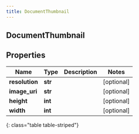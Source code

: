 ```yaml
---
title: DocumentThumbnail
---
```

## DocumentThumbnail

## Properties

|Name | Type | Description | Notes|
|------------ | ------------- | ------------- | -------------|
| **resolution** | **str** |  | [optional] |
| **image_uri** | **str** |  | [optional] |
| **height** | **int** |  | [optional] |
| **width** | **int** |  | [optional] |
{: class="table table-striped"}


